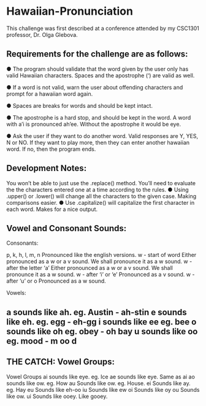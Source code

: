 # Hawaiian-Pronunciation


This challenge was first described at a conference attended by my CSC1301 professor, Dr. Olga Glebova.

Requirements for the challenge are as follows:
-----------------------------------------------------
● The program should validate that the word given by the user only has valid Hawaiian
characters. Spaces and the apostrophe (‘) are valid as well.

● If a word is not valid, warn the user about offending characters and prompt for a
hawaiian word again.

● Spaces are breaks for words and should be kept intact.

● The apostrophe is a hard stop, and should be kept in the word. A word with a’i is
pronounced ah’ee. Without the apostrophe it would be eye.

● Ask the user if they want to do another word. Valid responses are Y, YES, N or NO. If
they want to play more, then they can enter another hawaiian word. If no, then the
program ends.

Development Notes:
-------------------------------------------------------
You won’t be able to just use the .replace() method. You’ll need to evaluate the the
characters entered one at a time according to the rules.
● Using .upper() or .lower() will change all the characters to the given case. Making
comparisons easier.
● Use .capitalize() will capitalize the first character in each word. Makes for a nice output.

Vowel and Consonant Sounds:
--------------------------------------------------------
Consonants:

p, k, h, l, m, n             Pronounced like the english versions.
w - start of word            Either pronounced as a w or a v sound. We shall pronounce it as a
                               w sound.
w - after the letter ‘a’     Either pronounced as a w or a v sound. We shall pronounce it as a
                               w sound.
w - after ‘i’ or ‘e’         Pronounced as a v sound.
w - after ‘u’ or o           Pronounced as a w sound.

Vowels:

a sounds like ah.      eg. Austin - ah-stin
e sounds like eh.      eg. egg - eh-gg
i sounds like ee       eg. bee
o sounds like oh       eg. obey - oh bay
u sounds like oo       eg. mood - m oo d
--------------------------------------------------------


THE CATCH: Vowel Groups:
--------------------------------------------------------
Vowel Groups
ai sounds like eye.             eg. Ice
ae sounds like eye.             Same as ai
ao sounds like ow.              eg. How
au Sounds like ow.              eg. House.
ei Sounds like ay.              eg. Hay
eu Sounds like eh-oo
iu Sounds like ew
oi Sounds like oy
ou Sounds like ow.
ui Sounds like ooey.            Like gooey.
